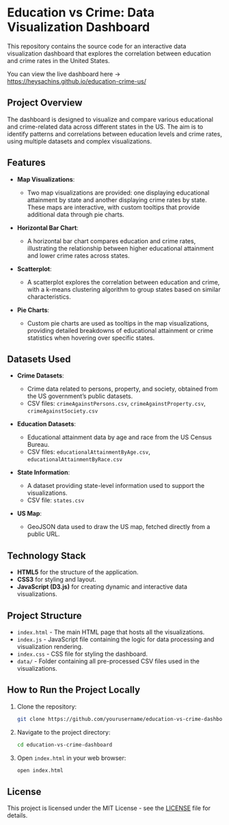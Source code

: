 
# Education vs Crime: Data Visualization Dashboard

This repository contains the source code for an interactive data visualization dashboard that explores the correlation between education and crime rates in the United States.

You can view the live dashboard here -> https://heysachins.github.io/education-crime-us/

## Project Overview

The dashboard is designed to visualize and compare various educational and crime-related data across different states in the US. The aim is to identify patterns and correlations between education levels and crime rates, using multiple datasets and complex visualizations.

## Features

- **Map Visualizations**:
  - Two map visualizations are provided: one displaying educational attainment by state and another displaying crime rates by state. These maps are interactive, with custom tooltips that provide additional data through pie charts.

- **Horizontal Bar Chart**:
  - A horizontal bar chart compares education and crime rates, illustrating the relationship between higher educational attainment and lower crime rates across states.

- **Scatterplot**:
  - A scatterplot explores the correlation between education and crime, with a k-means clustering algorithm to group states based on similar characteristics.

- **Pie Charts**:
  - Custom pie charts are used as tooltips in the map visualizations, providing detailed breakdowns of educational attainment or crime statistics when hovering over specific states.

## Datasets Used

- **Crime Datasets**:
  - Crime data related to persons, property, and society, obtained from the US government’s public datasets.
  - CSV files: `crimeAgainstPersons.csv`, `crimeAgainstProperty.csv`, `crimeAgainstSociety.csv`

- **Education Datasets**:
  - Educational attainment data by age and race from the US Census Bureau.
  - CSV files: `educationalAttainmentByAge.csv`, `educationalAttainmentByRace.csv`

- **State Information**:
  - A dataset providing state-level information used to support the visualizations.
  - CSV file: `states.csv`

- **US Map**:
  - GeoJSON data used to draw the US map, fetched directly from a public URL.

## Technology Stack

- **HTML5** for the structure of the application.
- **CSS3** for styling and layout.
- **JavaScript (D3.js)** for creating dynamic and interactive data visualizations.

## Project Structure

- `index.html` - The main HTML page that hosts all the visualizations.
- `index.js` - JavaScript file containing the logic for data processing and visualization rendering.
- `index.css` - CSS file for styling the dashboard.
- `data/` - Folder containing all pre-processed CSV files used in the visualizations.

## How to Run the Project Locally

1. Clone the repository:

   ```bash
   git clone https://github.com/yourusername/education-vs-crime-dashboard.git
   ```

2. Navigate to the project directory:

   ```bash
   cd education-vs-crime-dashboard
   ```

3. Open `index.html` in your web browser:

   ```bash
   open index.html
   ```

## License

This project is licensed under the MIT License - see the [LICENSE](LICENSE) file for details.
